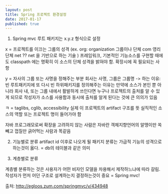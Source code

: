 ```yaml
---
layout: post
title: Spring 프로젝트 환경설정
date: 2017-01-17
published: true
---
```

1. Spring mvc 루트 패키지는 x.y.z 형식으로 설정

x = 프로젝트를 이끄는 그룹의 성격
(ex. org: organization 그룹이나 단체 
com 영리단체 
net ?? net 을 기반으로 하는 기술 )
프레임워크, 기본적인 기능소스를 구현할 때에도 classpath 에는 명확히 
이 소스의 단체 성격을 밝혀야 함. 확장시에 꼭 필요되는 사항

y = 자사의 그룹 또는 사명을 정해주는 부분 
회사는 사명, 그룹은 그룹명 
-> 하는 이유: 빈 루트패키지에 또 다시 빈 하위패키지를 정의해주는 이유는
만약에 소스가 본인 뿐 아니라 회사 내, 또는 그룹 내에서 활발하게 쓰인다면
누구나 프로젝트의 출처를 알 수 있게 되므로 작성자가 소스를 사용함과 동시에 
출처를 알게 된다는 것에 큰 의의가 있음 

ㅋ = taglibs, cglib, accessibility 실제 이 프로젝트의 artifact 구조를 뜻 
실직적인 소스의 역할 또는 프로젝트 명이 들어가야 함 

자바 프로그래모로써 확장을 고려하지 않는 사람은 자바란 객체지향언어의 
알맹이만 쏙 빼고 껍질만 긁어먹는 사람과 똑같음 

2. 기능별로 분류 
artifact id 이후로 나오게 될 패키지 분류는 가급적 기능의 성격으로 하는것이 
옳다. = db의 테이블과 같은 의미 

3. 계층별로 분류 

계층별 분류하는 것은 사용자가 어떤 비자인 모델을 차용해서 제작하느냐에 따라 
갈림. 작성자가 먼저 어던 구조로 설계하는지 결정하는것이 중요 
= Spring mvc!

출처: http://egloos.zum.com/springmvc/v/434948

